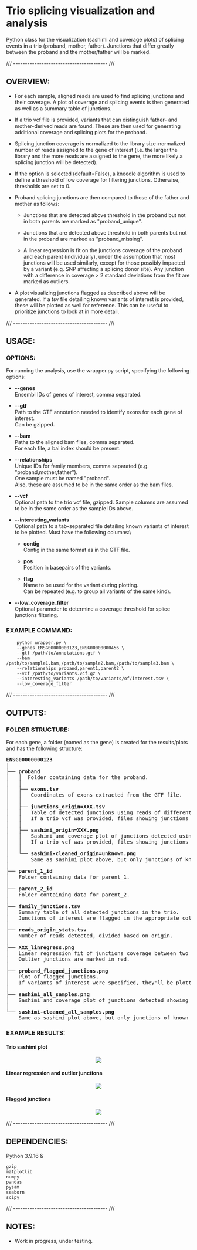 # Trio splicing visualization and analysis

Python class for the visualization (sashimi and coverage plots) of splicing events in a trio (proband, mother, father).
Junctions that differ greatly between the proband and the mother/father will be marked.

/// ---------------------------------------- ///

## OVERVIEW:

* For each sample, aligned reads are used to find splicing junctions and their coverage. A plot of coverage and splicing events is then generated as well as a summary table of junctions.

* If a trio vcf file is provided, variants that can distinguish father- and mother-derived reads are found. These are then used for generating additional coverage and splicing plots for the proband.

* Splicing junction coverage is normalized to the library size-normalized number of reads assigned to the gene of interest (i.e. the larger the library and the more reads are assigned to the gene, the more likely a splicing junction will be detected).

* If the option is selected (default=False), a kneedle algorithm is used to define a threshold of low coverage for filtering junctions. Otherwise, thresholds are set to 0.

* Proband splicing junctions are then compared to those of the father and mother as follows:

    * Junctions that are detected above threshold in the proband but not in both parents are marked as "proband_unique".

    * Junctions that are detected above threshold in both parents but not in the proband are marked as "proband_missing".

    * A linear regression is fit on the junctions coverage of the proband and each parent (individually), under the assumption that most junctions will be used similarly, except for those possibly impacted by a variant (e.g. SNP affecting a splicing donor site). Any junction with a difference in coverage > 2 standard deviations from the fit are marked as outliers.

* A plot visualizing junctions flagged as described above will be generated. If a tsv file detailing known variants of interest is provided, these will be plotted as well for reference. This can be useful to prioritize junctions to look at in more detail.

/// ---------------------------------------- ///

## USAGE:

### OPTIONS:

For running the analysis, use the wrapper.py script, specifying the following options:

* **--genes**\
Ensembl IDs of genes of interest, comma separated.

* **--gtf**\
Path to the GTF annotation needed to identify exons for each gene of interest.\
Can be gzipped.

* **--bam**\
Paths to the aligned bam files, comma separated.\
For each file, a bai index should be present.

* **--relationships**\
Unique IDs for family members, comma separated (e.g. "proband,mother,father").\
One sample must be named "proband".\
Also, these are assumed to be in the same order as the bam files.

* **--vcf**\
Optional path to the trio vcf file, gzipped. Sample columns are assumed to be in the same order as the sample IDs above.

* **--interesting_variants**\
Optional path to a tab-separated file detailing known variants of interest to be plotted.
Must have the following columns:\

    * **contig**\
    Contig in the same format as in the GTF file.

    * **pos**\
    Position in basepairs of the variants.

    * **flag**\
    Name to be used for the variant during plotting.\
    Can be repeated (e.g. to group all variants of the same kind).

* **--low_coverage_filter**\
Optional parameter to determine a coverage threshold for splice junctions filtering.

### EXAMPLE COMMAND:

```
	python wrapper.py \
	--genes ENSG00000000123,ENSG00000000456 \
	--gtf /path/to/annotations.gtf \
	--bam /path/to/sample1.bam,/path/to/sample2.bam,/path/to/sample3.bam \
	--relationships proband,parent1,parent2 \
	--vcf /path/to/variants.vcf.gz \
	--interesting_variants /path/to/variants/of/interest.tsv \
	--low_coverage_filter
```

/// ---------------------------------------- ///

## OUTPUTS:

### FOLDER STRUCTURE:

For each gene, a folder (named as the gene) is created for the results/plots and has the following structure:

<pre>
<b>ENSG00000000123</b>
│
├── <b>proband</b>
│   │  Folder containing data for the proband.
│   │
│   ├── <b>exons.tsv</b>
│   │   Coordinates of exons extracted from the GTF file.
│   │
│   ├── <b>junctions_origin=XXX.tsv</b>
│   │   Table of detected junctions using reads of different origin ("unknown" = all reads were used, regardless of origin).
│   │   If a trio vcf was provided, files showing junctions detected using paternal- or maternal-derived reads are generated.
│   │
│   ├── <b>sashimi_origin=XXX.png</b>
│   │   Sashimi and coverage plot of junctions detected using reads of different origin ("unknown" = all reads were used, regardless of origin).
│   │   If a trio vcf was provided, files showing junctions detected using paternal- or maternal-derived reads are generated.
│   │
│   └── <b>sashimi-cleaned_origin=unknown.png</b>
│       Same as sashimi plot above, but only junctions of known exons are plotted.
│    
├── <b>parent_1_id</b>
│   Folder containing data for parent_1.
│
├── <b>parent_2_id</b>
│   Folder containing data for parent_2.
│
├── <b>family_junctions.tsv</b>
│   Summary table of all detected junctions in the trio.
│   Junctions of interest are flagged in the appropriate column.
│
├── <b>reads_origin_stats.tsv</b>
│   Number of reads detected, divided based on origin.
│
├── <b>XXX_linregress.png</b>
│   Linear regression fit of junctions coverage between two samples.
│   Outlier junctions are marked in red.
│
├── <b>proband_flagged_junctions.png</b>
│   Plot of flagged junctions.
│   If variants of interest were specified, they'll be plotted here.
│
├── <b>sashimi_all_samples.png</b>
│   Sashimi and coverage plot of junctions detected showing all trio samples.
│
└── <b>sashimi-cleaned_all_samples.png</b>
    Same as sashimi plot above, but only junctions of known exons are plotted.
</pre>

### EXAMPLE RESULTS:

#### Trio sashimi plot

<p align="center">
  <img src="https://github.com/mmarchetti90/splicing_check/blob/main/images/sashimi-cleaned_all_samples.png">
</p>

#### Linear regression and outlier junctions

<p align="center">
  <img src="https://github.com/mmarchetti90/splicing_check/blob/main/images/proband_mother_linregress.png">
</p>

#### Flagged junctions

<p align="center">
  <img src="https://github.com/mmarchetti90/splicing_check/blob/main/images/proband_flagged_junctions.png">
</p>

/// ---------------------------------------- ///

## DEPENDENCIES:

Python 3.9.16 &

	gzip
	matplotlib
	numpy
	pandas
	pysam
	seaborn
	scipy

/// ---------------------------------------- ///

## NOTES:

* Work in progress, under testing.
